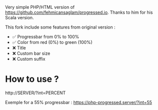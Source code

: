 Very simple PHP/HTML version of https://github.com/fehmicansaglam/progressed.io.
Thanks to him for his Scala version.

This fork include some features from original version :
- ✅ Progressbar from 0% to 100%
- ✅ Color from red (0%) to green (100%)
- ❌ Title
- ❌ Custom bar size
- ❌ Custom suffix

# How to use ?

http://SERVER/?int=PERCENT

Exemple for a 55% progressbar : https://php-progressed.server/?int=55 
